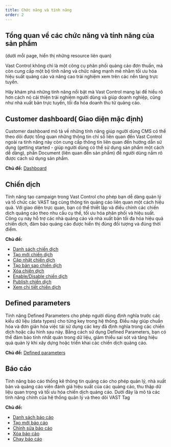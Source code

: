 ```yaml
---
title: Chức năng và tính năng
order: 2
---
```

## Tổng quan về các chức năng và tính năng của sản phẩm
(dưới mỗi page, hiển thị những resource liên quan)

Vast Control không chỉ là một công cụ phân phối quảng cáo đơn thuần, mà còn cung cấp một bộ tính năng và chức năng mạnh mẽ nhằm tối ưu hóa hiệu suất quảng cáo và nâng cao trải nghiệm xem trên các nền tảng trực tuyến.

Hãy khám phá những tính năng nổi bật mà Vast Control mang lại để hiểu rõ hơn cách nó cải thiện trải nghiệm người dùng và giúp doanh nghiệp, cũng như nhà xuất bản trực tuyến, tối đa hóa doanh thu từ quảng cáo.

## Customer dashboard( Giao diện mặc định)
Customer dashboard mô tả về những tính năng giúp người dùng CMS có thể theo dõi được tổng quan những thông tin chỉ số liên quan đến Vast Control ngoài ra tính năng này còn cung cấp thông tin liên quan đến hướng dẫn sử dụng (getting started - giúp người dùng có thể sử dụng sản phẩm một cách dễ dàng), phần Document (liên quan đến sản phẩm) để người dùng nắm rõ được cách sử dụng sản phẩm.

**Chủ đề:** [Dashboard](../03-user-maunal/dashboard.md)

## Chiến dịch
Tính năng tạo campaign trong Vast Control cho phép bạn dễ dàng quản lý và tổ chức các VAST tag cùng thông tin quảng cáo liên quan một cách hiệu quả. Với giao diện trực quan, bạn có thể thiết lập và điều chỉnh các chiến dịch quảng cáo theo nhu cầu cụ thể, tối ưu hóa phân phối và hiệu suất. Công cụ này hỗ trợ các nhà quảng cáo và nhà xuất bản tối đa hóa hiệu quả chiến dịch, đảm bảo quảng cáo được hiển thị đúng đối tượng và đúng thời điểm.

**Chủ đề:**

* [Danh sách chiến dịch](../03-user-maunal/campaign/a-quan-ly-chien-dich.md)
* [Tạo mới chiến dịch](../03-user-maunal/campaign/b-tao-chien-dich.md)
* [Cập nhật chiến dịch](../03-user-maunal/campaign/a-quan-ly-chien-dich.md)
* [Tạo bản sao chiến dịch](../03-user-maunal/campaign/a-quan-ly-chien-dich.md)
* [Xóa chiến dịch](../03-user-maunal/campaign/a-quan-ly-chien-dich.md)
* [Enable/Disable chiến dịch](../03-user-maunal/campaign/a-quan-ly-chien-dich.md)
* [Publish chiến dịch](../03-user-maunal/campaign/a-quan-ly-chien-dich.md)
* [Xem chi tiết chiến dịch](../03-user-maunal/campaign/a-quan-ly-chien-dich.md)

## Defined parameters
Tính năng Defined Parameters cho phép người dùng định nghĩa trước các kiểu dữ liệu (data types) cho từng key trong hệ thống. Điều này giúp chuẩn hóa và đơn giản hóa việc tái sử dụng các key đã định nghĩa trong các chiến dịch hoặc cấu hình sau này. Bằng cách sử dụng Defined Parameters, bạn có thể đảm bảo tính nhất quán trong dữ liệu, giảm thiểu sai sót và tăng hiệu quả quản lý khi xây dựng hoặc triển khai các chiến dịch quảng cáo.

**Chủ đề:** [Defined parameters](../03-user-maunal/defined-parameter/)

## Báo cáo
Tính năng báo cáo thống kê thông tin quảng cáo cho phép quản lý, nhà xuất bản và quảng cáo viên đánh giá hiệu suất của các quảng cáo, thu thập dữ liệu quan trọng và tối ưu hóa chiến dịch quảng cáo. Dưới đây là mô tả các tính năng chính của hệ thống quản lý và theo dõi VAST Tag

**Chủ đề:**

* [Danh sách báo cáo](../03-user-maunal/report/a-quan-ly-bao-cao.md)
* [Tạo mới báo cáo](../03-user-maunal/report/b-tao-bao-cao.md)
* [Chỉnh sửa báo cáo](../03-user-maunal/report/a-quan-ly-bao-cao.md)
* [Xóa báo cáo](../03-user-maunal/report/a-quan-ly-bao-cao.md)
* [Chạy báo cáo](../03-user-maunal/report/a-quan-ly-bao-cao.md)



  










  

  


